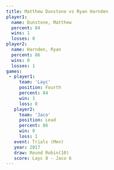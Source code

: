 ```yaml
---
title: Matthew Dunstone vs Ryan Harnden
player1:                 
  name: Dunstone, Matthew
  percent: 84            
  wins: 1                
  losses: 0              
player2:                 
  name: Harnden, Ryan    
  percent: 86            
  wins: 0                
  losses: 1              
games:
 - player1:          
     team: 'Layc'    
     position: Fourth
     percent: 84     
     win: 1          
     loss: 0         
   player2:        
     team: 'Jaco'  
     position: Lead
     percent: 86   
     win: 0        
     loss: 1       
   event: Trials (Men)   
   year: 2017            
   draw: Round Robin(10) 
   score: Layc 8 - Jaco 6
---
```

